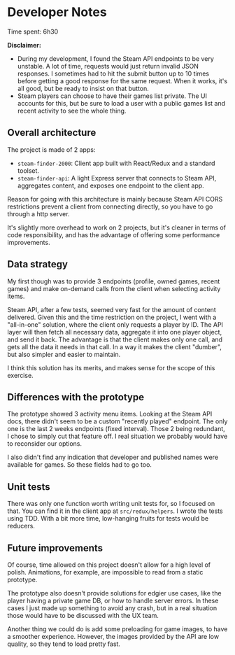 # Developer Notes

Time spent: 6h30

**Disclaimer:**

- During my development, I found the Steam API endpoints to be very unstable. A lot of time, requests would just return invalid JSON responses. I sometimes had to hit the submit button up to 10 times before getting a good response for the same request. When it works, it's all good, but be ready to insist on that button.
- Steam players can choose to have their games list private. The UI accounts for this, but be sure to load a user with a public games list and recent activity to see the whole thing.

## Overall architecture

The project is made of 2 apps:

- `steam-finder-2000`: Client app built with React/Redux and a standard toolset.
- `steam-finder-api`: A light Express server that connects to Steam API, aggregates content, and exposes one endpoint to the client app.

Reason for going with this architecture is mainly because Steam API CORS restrictions prevent a client from connecting directly, so you have to go through a http server.

It's slightly more overhead to work on 2 projects, but it's cleaner in terms of code responsibility, and has the advantage of offering some performance improvements.

## Data strategy

My first though was to provide 3 endpoints (profile, owned games, recent games) and make on-demand calls from the client when selecting activity items.

Steam API, after a few tests, seemed very fast for the amount of content delivered. Given this and the time restriction on the project, I went with a "all-in-one" solution, where the client only requests a player by ID. The API layer will then fetch all necessary data, aggregate it into one player object, and send it back. The advantage is that the client makes only one call, and gets all the data it needs in that call. In a way it makes the client "dumber", but also simpler and easier to maintain.

I think this solution has its merits, and makes sense for the scope of this exercise.

## Differences with the prototype

The prototype showed 3 activity menu items. Looking at the Steam API docs, there didn't seem to be a custom "recently played" endpoint. The only one is the last 2 weeks endpoints (fixed interval). Those 2 being redundant, I chose to simply cut that feature off. I real situation we probably would have to reconsider our options.

I also didn't find any indication that developer and published names were available for games. So these fields had to go too.

## Unit tests

There was only one function worth writing unit tests for, so I focused on that. You can find it in the client app at `src/redux/helpers`. I wrote the tests using TDD. With a bit more time, low-hanging fruits for tests would be reducers.

## Future improvements

Of course, time allowed on this project doesn't allow for a high level of polish. Animations, for example, are impossible to read from a static prototype.

The prototype also doesn't provide solutions for edgier use cases, like the player having a private game DB, or how to handle server errors. In these cases I just made up something to avoid any crash, but in a real situation those would have to be discussed with the UX team.

Another thing we could do is add some preloading for game images, to have a smoother experience. However, the images provided by the API are low quality, so they tend to load pretty fast.
